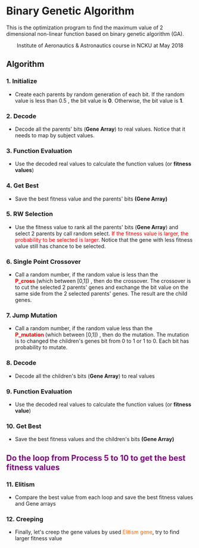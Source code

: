 # Binary Genetic Algorithm
This is the optimization program to find the maximum value of 2 dimensional non-linear function based on binary genetic algorithm (GA).

<!-- wp:paragraph {"align":"center"} -->
<p style="text-align:center">Institute of Aeronautics &amp; Astronautics course in NCKU at May 2018</p>
<!-- /wp:paragraph -->

<!-- wp:heading {"align":"center"} -->
<h2 class="has-text-align-center"><strong>Algorithm</strong></h2>
<!-- /wp:heading -->

<!-- wp:heading {"level":3} -->
<h3><strong>1. Initialize</strong></h3>
<!-- /wp:heading -->

<!-- wp:list -->
<ul><li>Create each parents by random generation of each bit. If the random value is less than 0.5 , the bit value is <strong>0</strong>. Otherwise, the bit value is <strong>1</strong>.</li></ul>
<!-- /wp:list -->

<!-- wp:heading {"level":3} -->
<h3><strong>2. Decode</strong></h3>
<!-- /wp:heading -->

<!-- wp:list -->
<ul><li>Decode all the parents' bits (<strong>Gene Array</strong>) to real values. Notice that it needs to map by subject values.</li></ul>
<!-- /wp:list -->

<!-- wp:heading {"level":3} -->
<h3><strong>3. Function Evaluation</strong></h3>
<!-- /wp:heading -->

<!-- wp:list -->
<ul><li>Use the decoded real values to calculate the function values (or <strong>fitness values</strong>)</li></ul>
<!-- /wp:list -->

<!-- wp:heading {"level":3} -->
<h3><strong>4. Get Best</strong></h3>
<!-- /wp:heading -->

<!-- wp:list -->
<ul><li>Save the best fitness value and the parents' bits&nbsp;<strong>(Gene Array)</strong></li></ul>
<!-- /wp:list -->


<!-- wp:heading {"level":3} -->
<h3><strong>5. RW Selection</strong></h3>
<!-- /wp:heading -->

<!-- wp:list -->
<ul><li>Use the fitness value to rank all the parents' bits (<strong>Gene Array</strong>) and select 2 parents by call random select. <span style="color:#ff0000;">If the fitness value is larger, the probability to be selected is larger</span>. Notice that the gene with less fitness value still has chance to be selected.</li></ul>
<!-- /wp:list -->

<!-- wp:heading {"level":3} -->
<h3><strong>6. Single Point Crossover</strong></h3>
<!-- /wp:heading -->

<!-- wp:list -->
<ul><li>Call a random number, if the random value is less than the <strong><span style="color:#ff0000;">P_cross</span>&nbsp;</strong>(which between [0,1]) , then do the crossover. The crossover is to cut the selected 2 parents' genes and exchange the bit value on the same side from the 2 selected parents' genes. The result are the child genes.</li></ul>
<!-- /wp:list -->

<!-- wp:heading {"level":3} -->
<h3><strong>7. Jump Mutation</strong></h3>
<!-- /wp:heading -->

<!-- wp:list -->
<ul><li>Call a random number, if the random value less than the <strong><span style="color:#ff0000;">P_mutation</span>&nbsp;</strong>(which between [0,1]) , then do the mutation. The mutation is to changed the children's genes bit from 0 to 1 or 1 to 0. Each bit has probability to mutate.</li></ul>
<!-- /wp:list -->

<!-- wp:heading {"level":3} -->
<h3><strong>8. Decode</strong></h3>
<!-- /wp:heading -->

<!-- wp:list -->
<ul><li>Decode all the children's bits (<strong>Gene Array</strong>) to real values</li></ul>
<!-- /wp:list -->

<!-- wp:heading {"level":3} -->
<h3><strong>9. Function Evaluation</strong></h3>
<!-- /wp:heading -->

<!-- wp:list -->
<ul><li>Use the decoded real values to calculate the function values (or <strong>fitness value</strong>)</li></ul>
<!-- /wp:list -->

<!-- wp:heading {"level":3} -->
<h3><strong>10. Get Best</strong></h3>
<!-- /wp:heading -->

<!-- wp:list -->
<ul><li>Save the best fitness values and the children's bits&nbsp;<strong>(Gene Array)</strong></li></ul>
<!-- /wp:list -->

<!-- wp:heading {"align":"center","level":4} -->
<h2 class="has-text-align-center"><span style="color:#800080;">Do the loop from Process 5 to 10 to get the best fitness values&nbsp;</span></h2>
<!-- /wp:heading -->


<!-- wp:heading {"level":3} -->
<h3><strong>11. Elitism</strong></h3>
<!-- /wp:heading -->

<!-- wp:list -->
<ul><li>Compare the best value from each loop and save the best fitness values and Gene arrays</li></ul>
<!-- /wp:list -->

<!-- wp:heading {"level":3} -->
<h3><strong>12. Creeping</strong></h3>
<!-- /wp:heading -->

<!-- wp:list -->
<ul><li>Finally, let's creep the gene values by used <span style="color:#ff6600;">Elitism gene</span>, try to find larger fitness value</li></ul>
<!-- /wp:list -->



